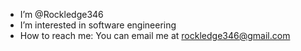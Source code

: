 - I’m @Rockledge346
- I’m interested in software engineering
- How to reach me: You can email me at rockledge346@gmail.com
